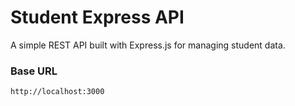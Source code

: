 # Student Express API

A simple REST API built with Express.js for managing student data.

### Base URL

```
http://localhost:3000
```
